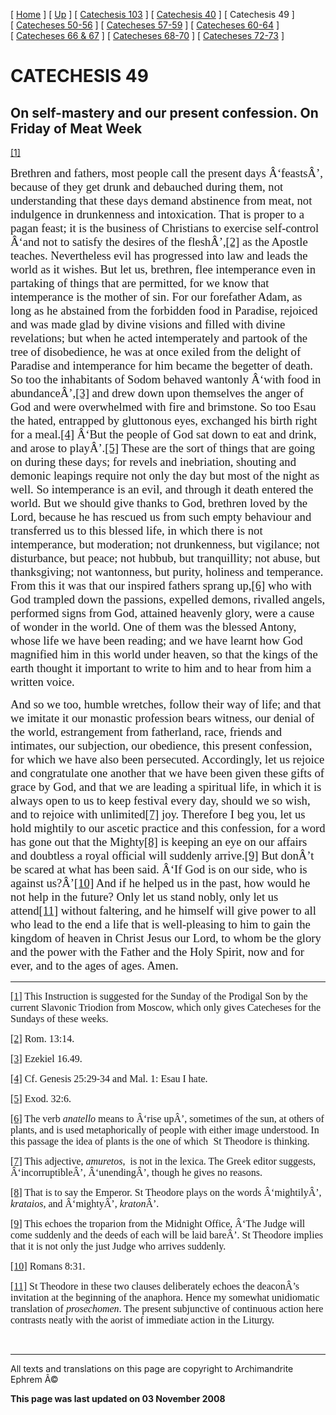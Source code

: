 \[ [Home](index.md) \] \[ [Up](lent.md) \] \[ [Catechesis 103](catechesis_103.md) \] \[ [Catechesis 40](ths40.md) \] \[ Catechesis 49 \] \[ [Catecheses 50-56](ths50-56.md) \] \[ [Catecheses 57-59](ths57-59.md) \] \[ [Catecheses 60-64](ths60-64.md) \] \[ [Catecheses 66 & 67](ths66-67.md) \] \[ [Catecheses 68-70](ths68-70.md) \] \[ [Catecheses 72-73](ths72-73.md) \]

<span style="mso-bidi-font-size: 10.0pt"></span>

CATECHESIS 49
=============

On self-mastery and our present confession.
On Friday of Meat Week
-------------------------------------------

<span style="mso-bidi-font-size: 10.0pt"><a href="#_ftn1" id="_ftnref1"><span class="MsoFootnoteReference" style="mso-special-character: footnote; mso-bidi-font-size: 10.0pt; mso-footnote-id: ftn1">[1]</span></a></span>

<span style="font-size:14.0pt;mso-bidi-font-size:10.0pt;
font-family:&quot;Book Antiqua&quot;">Brethren and fathers, most people call the present days Â‘feastsÂ’, because of they get drunk and debauched during them, not understanding that these days demand abstinence from meat, not indulgence in drunkenness and intoxication. That is proper to a pagan feast; it is the business of Christians to exercise self-control Â‘<span style="mso-bidi-font-style:italic">and not to satisfy the desires of the fleshÂ’</span>,<a href="#_ftn2" id="_ftnref2"><span class="MsoFootnoteReference" style="mso-special-character:footnote">[2]</span></a> as the Apostle teaches. Nevertheless evil has progressed into law and leads the world as it wishes. But let us, brethren, flee intemperance even in partaking of things that are permitted, for we know that intemperance is the mother of sin. For our forefather Adam, as long as he abstained from the forbidden food in Paradise, rejoiced and was made glad by divine visions and filled with divine revelations; but when he acted intemperately and partook of the tree of disobedience, he was at once exiled from the delight of Paradise and intemperance for him became the begetter of death. So too the inhabitants of Sodom behaved wantonly Â‘<span style="mso-bidi-font-style:italic">with food in abundanceÂ’,</span><a href="#_ftn3" id="_ftnref3"><span class="MsoFootnoteReference" style="mso-special-character:footnote">[3]</span></a> and drew down upon themselves the anger of God and were overwhelmed with fire and brimstone. So too Esau the hated, entrapped by gluttonous eyes, exchanged his birth right for a meal.<a href="#_ftn4" id="_ftnref4"><span class="MsoFootnoteReference" style="mso-special-character:footnote">[4]</span></a> Â‘<span style="mso-bidi-font-style:italic">But the people of God sat down to eat and drink, and arose to playÂ’</span>.<a href="#_ftn5" id="_ftnref5"><span class="MsoFootnoteReference" style="mso-special-character:footnote">[5]</span></a> These are the sort of things that are going on during these days; for revels and inebriation, shouting and demonic leapings require not only the day but most of the night as well. So intemperance is an evil, and through it death entered the world. But we should give thanks to God, brethren loved by the Lord, because he has rescued us from such empty behaviour and transferred us to this blessed life, in which there is not intemperance, but moderation; not drunkenness, but vigilance; not disturbance, but peace; not hubbub, but tranquillity; not abuse, but thanksgiving; not wantonness, but purity, holiness and temperance. From this it was that our inspired fathers sprang up,<a href="#_ftn6" id="_ftnref6"><span class="MsoFootnoteReference" style="mso-special-character:footnote">[6]</span></a> who with God trampled down the passions, expelled demons, rivalled angels, performed signs from God, attained heavenly glory, were a cause of wonder in the world. One of them was the blessed Antony, whose life we have been reading; and we have learnt how God magnified him in this world under heaven, so that the kings of the earth thought it important to write to him and to hear from him a written voice.</span>

<span style="font-size:14.0pt;
mso-bidi-font-size:10.0pt;font-family:&quot;Book Antiqua&quot;">And so we too, humble wretches, follow their way of life; and that we imitate it our monastic profession bears witness, our denial of the world, estrangement from fatherland, race, friends and intimates, our subjection, our obedience, this present confession, for which we have also been persecuted. Accordingly, let us rejoice and congratulate one another that we have been given these gifts of grace by God, and that we are leading a spiritual life, in which it is always open to us to keep festival every day, should we so wish, and to rejoice with unlimited<a href="#_ftn7" id="_ftnref7"><span class="MsoFootnoteReference" style="mso-special-character:footnote">[7]</span></a> joy. Therefore I beg you, let us hold mightily to our ascetic practice and this confession, for a word has gone out that the Mighty<a href="#_ftn8" id="_ftnref8"><span class="MsoFootnoteReference" style="mso-special-character:footnote">[8]</span></a> is keeping an eye on our affairs and doubtless a royal official will suddenly arrive.<a href="#_ftn9" id="_ftnref9"><span class="MsoFootnoteReference" style="mso-special-character:footnote">[9]</span></a> But donÂ’t be scared at what has been said. Â‘If God is on our side, who is against us?Â’<a href="#_ftn10" id="_ftnref10"><span class="MsoFootnoteReference" style="mso-special-character:
footnote">[10]</span></a> And if he helped us in the past, how would he not help in the future? Only let us stand nobly, only let us attend<a href="#_ftn11" id="_ftnref11"><span class="MsoFootnoteReference" style="mso-special-character:footnote">[11]</span></a> without faltering, and he himself will give power to all who lead to the end a life that is well-pleasing to him to gain the kingdom of heaven in Christ Jesus our Lord, to whom be the glory and the power with the Father and the Holy Spirit, now and for ever, and to the ages of ages. Amen.</span>

------------------------------------------------------------------------

<a href="#_ftnref1" id="_ftn1"><span class="MsoFootnoteReference" style="mso-special-character: footnote; font-size: 12.0pt; mso-bidi-font-size: 10.0pt; font-family: Book Antiqua">[1]</span></a><span style="font-size:12.0pt;mso-bidi-font-size:10.0pt;font-family:&quot;Book Antiqua&quot;"> This Instruction is suggested for the Sunday of the Prodigal Son by the current Slavonic Triodion from Moscow, which only gives Catecheses for the Sundays of these weeks.</span>

<a href="#_ftnref2" id="_ftn2"><span class="MsoFootnoteReference" style="mso-special-character: footnote; font-size: 12.0pt; mso-bidi-font-size: 10.0pt; font-family: Book Antiqua">[2]</span></a><span style="font-size:12.0pt;mso-bidi-font-size:10.0pt;font-family:&quot;Book Antiqua&quot;"> Rom. 13:14.</span>

<a href="#_ftnref3" id="_ftn3"><span class="MsoFootnoteReference" style="mso-special-character: footnote; font-size: 12.0pt; mso-bidi-font-size: 10.0pt; font-family: Book Antiqua">[3]</span></a><span style="font-size:12.0pt;mso-bidi-font-size:10.0pt;font-family:&quot;Book Antiqua&quot;"> Ezekiel 16.49.</span>

<a href="#_ftnref4" id="_ftn4"><span class="MsoFootnoteReference" style="mso-special-character: footnote; font-size: 12.0pt; mso-bidi-font-size: 10.0pt; font-family: Book Antiqua">[4]</span></a><span style="font-size:12.0pt;mso-bidi-font-size:10.0pt;font-family:&quot;Book Antiqua&quot;"> Cf. Genesis 25:29-34 and Mal. 1: Esau I hate.</span>

<a href="#_ftnref5" id="_ftn5"><span class="MsoFootnoteReference" style="mso-special-character: footnote; font-size: 12.0pt; mso-bidi-font-size: 10.0pt; font-family: Book Antiqua">[5]</span></a><span style="font-size:12.0pt;mso-bidi-font-size:10.0pt;font-family:&quot;Book Antiqua&quot;"> Exod. 32:6.</span>

<a href="#_ftnref6" id="_ftn6"><span class="MsoFootnoteReference" style="mso-special-character: footnote; font-size: 12.0pt; mso-bidi-font-size: 10.0pt; font-family: Book Antiqua">[6]</span></a><span style="font-size:12.0pt;mso-bidi-font-size:10.0pt;font-family:&quot;Book Antiqua&quot;"> The verb *anatello* means to Â‘rise upÂ’, sometimes of the sun, at others of plants, and is used metaphorically of people with either image understood. In this passage the idea of plants is the one of which<span style="mso-spacerun:
yes">  </span>St Theodore is thinking.</span>

<a href="#_ftnref7" id="_ftn7"><span class="MsoFootnoteReference" style="mso-special-character: footnote; font-size: 12.0pt; mso-bidi-font-size: 10.0pt; font-family: Book Antiqua">[7]</span></a><span style="font-size:12.0pt;mso-bidi-font-size:10.0pt;font-family:&quot;Book Antiqua&quot;"> This adjective, *amuretos*,<span style="mso-spacerun: yes">  </span>is not in the lexica. The Greek editor suggests, Â‘incorruptibleÂ’, Â‘unendingÂ’, though he gives no reasons.</span>

<a href="#_ftnref8" id="_ftn8"><span class="MsoFootnoteReference" style="mso-special-character: footnote; font-size: 12.0pt; mso-bidi-font-size: 10.0pt; font-family: Book Antiqua">[8]</span></a><span style="font-size:12.0pt;mso-bidi-font-size:10.0pt;font-family:&quot;Book Antiqua&quot;"> That is to say the Emperor. St Theodore plays on the words Â‘mightilyÂ’, *krataios*, and Â‘mightyÂ’, *kraton*Â’. </span>

<a href="#_ftnref9" id="_ftn9"><span class="MsoFootnoteReference" style="mso-special-character: footnote; font-size: 12.0pt; mso-bidi-font-size: 10.0pt; font-family: Book Antiqua">[9]</span></a><span style="font-size:12.0pt;mso-bidi-font-size:10.0pt;font-family:&quot;Book Antiqua&quot;"> This echoes the troparion from the Midnight Office, Â‘The Judge will come suddenly and the deeds of each will be laid bareÂ’. St Theodore implies that it is not only the just Judge who arrives suddenly.</span>

<a href="#_ftnref10" id="_ftn10"><span class="MsoFootnoteReference" style="mso-special-character: footnote; font-size: 12.0pt; mso-bidi-font-size: 10.0pt; font-family: Book Antiqua">[10]</span></a><span style="font-size:12.0pt;mso-bidi-font-size:10.0pt;font-family:&quot;Book Antiqua&quot;"> Romans 8:31.</span>

<a href="#_ftnref11" id="_ftn11"><span class="MsoFootnoteReference" style="mso-special-character: footnote; font-size: 12.0pt; mso-bidi-font-size: 10.0pt; font-family: Book Antiqua">[11]</span></a><span style="font-size:12.0pt;mso-bidi-font-size:10.0pt;font-family:&quot;Book Antiqua&quot;"> St Theodore in these two clauses deliberately echoes the deaconÂ’s invitation at the beginning of the anaphora. Hence my somewhat unidiomatic translation of *prosechomen*. The present subjunctive of continuous action here contrasts neatly with the aorist of immediate action in the Liturgy.</span>

 

------------------------------------------------------------------------

All texts and translations on this page are copyright to
Archimandrite Ephrem Â©

**This page was last updated on 03 November 2008**
